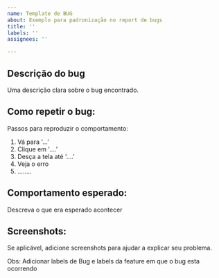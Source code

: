 ```yaml
---
name: Template de BUG
about: Exemplo para padronização no report de bugs
title: ''
labels: ''
assignees: ''

---
```


## Descrição do bug
Uma descrição clara sobre o bug encontrado.

## Como repetir o bug:
Passos para reproduzir o comportamento:
1. Vá para '...'
2. Clique em '....'
3. Desça a tela até '....'
4. Veja o erro
5. ........

## Comportamento esperado:
Descreva o que era esperado acontecer

## Screenshots:
Se aplicável, adicione screenshots para ajudar a explicar seu problema.

Obs: Adicionar labels de Bug e labels da feature em que o bug esta ocorrendo
